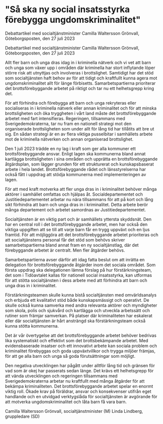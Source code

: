# "Så ska ny social insatsstyrka förebygga ungdomskriminalitet"

Debattartikel med socialtjänstminister Camilla Waltersson Grönvall, Göteborgsposten, den 27 juli 2023

Debattartikel med socialtjänstminister Camilla Waltersson Grönvall, Göteborgsposten, den 27 juli 2023

Allt fler barn och unga dras idag in i kriminella nätverk och vi vet att barn och unga som växer upp i områden där kriminella har stort inflytande löper större risk att utnyttjas och involveras i brottslighet. Samtidigt har det stöd som socialtjänsten haft behov av för att tidigt och kraftfullt kunna agera mot ungdomskriminalitet allt för länge förbisetts. Samarbetspartierna prioriterar det brottsförebyggande arbetet på riktigt och tar nu ett helhetsgrepp kring det.

För att förhindra och förebygga att barn och unga rekryteras eller socialiseras in i kriminella nätverk eller annan kriminalitet och för att minska brottsligheten och öka tryggheten i vårt land måste det brottsförebyggande arbetet med fart intensifieras. Regeringen, tillsammans med Sverigedemokraterna, tar nu fram en nationell strategi mot den organiserade brottsligheten som under allt för lång tid har tillåtits att bre ut sig. En sådan strategi är en av flera viktiga pusselbitar i samhällets arbete mot de kriminella nätverken och annan organiserad brottslighet.

Den 1 juli 2023 trädde en ny lag i kraft som ger alla kommuner ett brottsförebyggande ansvar. Enligt lagen ska kommunerna bland annat kartlägga brottsligheten i sina områden och upprätta en brottsförebyggande åtgärdsplan, som lägger grunden för ett strukturerat och kunskapsbaserat arbete i hela landet. Brottsförebyggande rådet och länsstyrelserna har också fått i uppdrag att stödja kommunerna med implementeringen av lagen.

För att med kraft motverka att fler unga dras in i kriminalitet behöver många aktörer i samhället omfattas och hjälpas åt. Socialdepartementet och Justitiedepartementet arbetar nu nära tillsammans för att på kort och lång sikt förhindra att barn och unga dras in i kriminalitet. Detta arbete berör många departement och arbetet samordnas av Justitiedepartementet.

Socialtjänsten är en viktig part och är samhällets yttersta skyddsnät. Den har en central roll i det brottsförebyggande arbetet, men har också den viktiga uppgiften att se till att varje barn får en trygg uppväxt och en ljus framtid. För att möjliggöra att det brottsförebyggande arbetet prioriteras och att socialtjänstens personal får det stöd som behövs skriver samarbetspartierna bland annat fram en ny socialtjänstlag, där det förebyggande arbetet är centralt. Men fler åtgärder behövs.

Samarbetspartierna avser därför att idag fatta beslut om att inrätta en delegation för brottsförebyggande åtgärder inom det sociala området. Som första uppdrag ska delegationen lämna förslag på hur förstärkningsteam, det som i Tidöavtalet kallas för nationell social insatsstyrka, kan utformas för att stötta socialtjänsten i dess arbete med att förhindra att barn och unga dras in i kriminalitet.

Förstärkningsteamen skulle kunna bistå socialtjänsten med omvärldsanalys och erbjuda ett kvalitativt stöd både kunskapsmässigt och operativt. De skulle också kunna samverka med andra relevanta aktörer och myndigheter som skola, polis och sjukvård och kartlägga och utveckla arbetssätt och rutiner som främjar samverkan. På platser där kriminaliteten har eskalerat eller där socialtjänsten är hårt ansträngd ska förstärkningsteam också kunna stötta kommunerna.

Det är vår övertygelse att det brottsförebyggande arbetet behöver bedrivas lika systematiskt och effektivt som det brottsbekämpande arbetet. Med evidensbaserade insatser och ett innovativt arbete kan sociala problem och kriminalitet förebyggas och goda uppväxtvillkor och trygga miljöer främjas, för att ge alla barn och unga så goda förutsättningar som möjligt.

Den negativa utvecklingen har pågått under alltför lång tid och gränsen för vad som är okej har passerats sedan länge. Det krävs ett helhetsgrepp för att vända utvecklingen och regeringen tillsammans med Sverigedemokraterna arbetar nu kraftfullt med många åtgärder för att bekämpa kriminaliteten. Det brottsförebyggande arbetet spelar en enormt viktig roll. Ökade krav på föräldrar, ansvar och konsekvenser utifrån eget handlande och en utvidgad verktygslåda för socialtjänsten är avgörande för att motverka ungdomskriminalitet och låta barn få vara barn.

Camilla Waltersson Grönvall, socialtjänstminister (M)
Linda Lindberg, gruppledare (SD)
